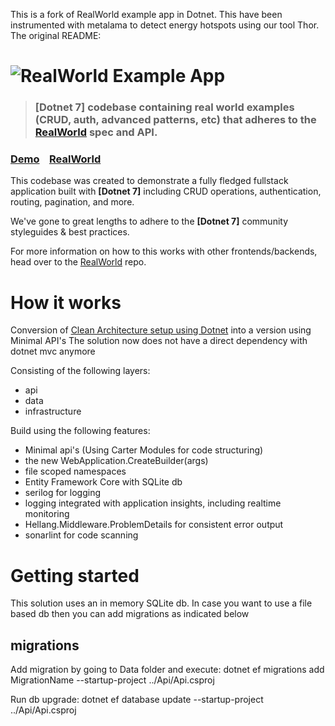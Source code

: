 This is a fork of RealWorld example app in Dotnet. This have been instrumented with metalama to detect energy hotspots using our tool Thor.
The original README:

# ![RealWorld Example App](logo.png)

> ### [Dotnet 7] codebase containing real world examples (CRUD, auth, advanced patterns, etc) that adheres to the [RealWorld](https://github.com/gothinkster/realworld) spec and API.


### [Demo](https://demo.realworld.io/)&nbsp;&nbsp;&nbsp;&nbsp;[RealWorld](https://github.com/gothinkster/realworld)


This codebase was created to demonstrate a fully fledged fullstack application built with **[Dotnet 7]** including CRUD operations, authentication, routing, pagination, and more.

We've gone to great lengths to adhere to the **[Dotnet 7]** community styleguides & best practices.

For more information on how to this works with other frontends/backends, head over to the [RealWorld](https://github.com/gothinkster/realworld) repo.


# How it works

Conversion of [Clean Architecture setup using Dotnet](https://github.com/Erikvdv/realworlddotnet) 
into a version using Minimal API's
The solution now does not have a direct dependency with dotnet mvc anymore

Consisting of the following layers:
- api 
- data
- infrastructure


Build using the following features:
- Minimal api's (Using Carter Modules for code structuring)
- the new WebApplication.CreateBuilder(args)
- file scoped namespaces
- Entity Framework Core with SQLite db
- serilog for logging 
- logging integrated with application insights, including realtime monitoring
- Hellang.Middleware.ProblemDetails for consistent error output
- sonarlint for code scanning

# Getting started

This solution uses an in memory SQLite db. In case you want to use a file based db
then you can add migrations as indicated below 

## migrations
Add migration by going to Data folder and execute:
dotnet ef migrations add MigrationName --startup-project ../Api/Api.csproj

Run db upgrade:
dotnet ef database update --startup-project ../Api/Api.csproj


